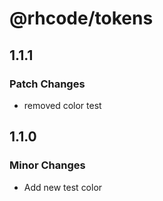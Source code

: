 # @rhcode/tokens

## 1.1.1

### Patch Changes

- removed color test

## 1.1.0

### Minor Changes

- Add new test color
